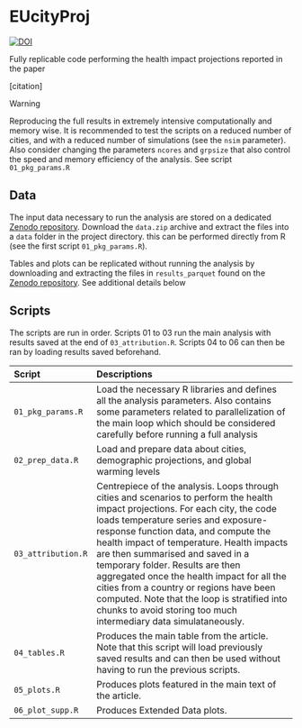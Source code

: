 # EUcityProj

[![DOI](https://zenodo.org/badge/DOI/10.5281/zenodo.14004322.svg)](https://doi.org/10.5281/zenodo.14004322)

Fully replicable code performing the health impact projections reported in the paper

[citation]

> [!WARNING]
> Reproducing the full results in extremely intensive computationally and memory wise. It is recommended to test the scripts on a reduced number of cities, and with a reduced number of simulations (see the `nsim` parameter). Also consider changing the parameters `ncores` and `grpsize` that also control the speed and memory efficiency of the analysis. See script `01_pkg_params.R`

## Data

The input data necessary to run the analysis are stored on a dedicated [Zenodo repository](https://doi.org/10.5281/zenodo.14004322). Download the `data.zip` archive and extract the files into a `data` folder in the project directory. this can be performed directly from R (see the first script `01_pkg_params.R`).

Tables and plots can be replicated without running the analysis by downloading and extracting the files in `results_parquet` found on the [Zenodo repository](https://doi.org/10.5281/zenodo.14004322). See additional details below

## Scripts

The scripts are run in order. Scripts 01 to 03 run the main analysis with results saved at the end of `03_attribution.R`. Scripts 04 to 06 can then be ran by loading results saved beforehand.

| Script | Descriptions |
| :--- | :--- |
| `01_pkg_params.R` | Load the necessary R libraries and defines all the analysis parameters. Also contains some parameters related to parallelization of the main loop which should be considered carefully before running a full analysis |
| `02_prep_data.R` | Load and prepare data about cities, demographic projections, and global warming levels |
| `03_attribution.R` | Centrepiece of the analysis. Loops through cities and scenarios to perform the health impact projections. For each city, the code loads temperature series and exposure-response function data, and compute the health impact of temperature. Health impacts are then summarised and saved in a temporary folder. Results are then aggregated once the health impact for all the cities from a country or regions have been computed. Note that the loop is stratified into chunks to avoid storing too much intermediary data simulataneously. 
| `04_tables.R` | Produces the main table from the article. Note that this script will load previously saved results and can then be used without having to run the previous scripts.
| `05_plots.R` | Produces plots featured in the main text of the article.
| `06_plot_supp.R` | Produces Extended Data plots.
